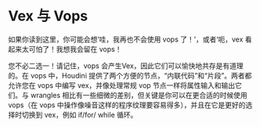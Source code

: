 # Vex 与 Vops

如果你读到这里，你可能会想‘哇，我再也不会使用 vops 了！’，或者‘呃，vex 看起来太可怕了！我想我会留在 vops！

您不必二选一！请记住，vops 会产生Vex，因此它们可以愉快地共存是有道理的。在 vops 中，Houdini 提供了两个方便的节点，“内联代码”和“片段”。两者都允许您在 vops 中编写 vex，并像处理常规 vop 节点一样将属性输入和输出它们。与 wrangles 相比有一些细微的差别，但关键是你可以在更合适的时候使用 vops（在 vops 中操作像噪音这样的程序纹理要容易得多），并且在它是更好的选择时切换到 vex，例如 if/for/ while 循环。
